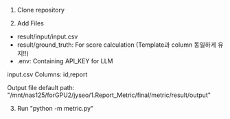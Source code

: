 1. Clone repository  

2. Add Files  
- result/input/input.csv
- result/ground_truth: For score calculation (Template과 column 동일하게 유지!!)  
- .env: Containing API_KEY for LLM
  
input.csv Columns: id,report  
  
Output file default path: "/mnt/nas125/forGPU2/jyseo/1.Report_Metric/final/metric/result/output"  
  
3. Run "python -m metric.py"  